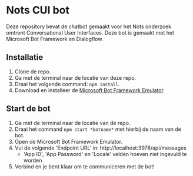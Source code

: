 # Nots CUI bot

Deze repository bevat de chatbot gemaakt voor het Nots onderzoek omtrent Conversational User Interfaces. Deze bot is gemaakt met het Microsoft Bot Framework en Dialogflow.



## Installatie

1. Clone de repo.
2. Ga met de terminal naar de locatie van deze repo.
3. Draai het volgende command: `npm install`.
4. Download en installeer de [Microsoft Bot Framework Emulator](https://github.com/Microsoft/BotFramework-Emulator/releases)



## Start de bot

1. Ga met de terminal naar de locatie van de repo.
2. Draai het command `npm start *botname*` met hierbij de naam van de bot.
3. Open de Microsoft Bot Framework Emulator.
4. Vul de volgende 'Endpoint URL' in: http://localhost:3978/api/messages
   - 'App ID', 'App Password' en 'Locale' velden hoeven niet ingevuld te worden
5. Verbind en je bent klaar om te communiceren met de bot!
